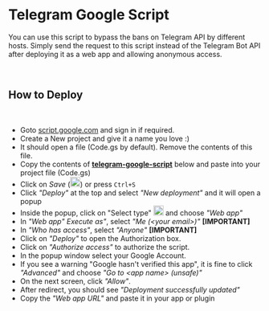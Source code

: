 <h1 dir="auto">Telegram Google Script</h1>
<p dir="auto">You can use this script to bypass the bans on Telegram API
 by different hosts. Simply send the request to this script instead of 
the Telegram Bot API after deploying it as a web app and allowing 
anonymous access.</p>
<p dir="auto"><br></p>
<h2 dir="auto">How to Deploy</h2>
<p dir="auto"><br></p>
<ul dir="auto">
<li>Goto <a href="https://script.google.com" rel="nofollow">script.google.com</a> and sign in if required.</li><li>Create a New project and give it a name you love :)</li>
<li>It should open a file (Code.gs by default). Remove the contents of this file.</li>
<li>Copy the contents of <a href="https://github.com/elenorgt500/telegram/blob/main/google-script.js"><strong>telegram-google-script</strong></a> below and paste into your project file (Code.gs)</li>
<li>Click on <em>Save</em> (<img class="emoji" alt="floppy_disk" src="https://github.githubassets.com/images/icons/emoji/unicode/1f4be.png" width="20" height="20">) or press <code>Ctrl+S</code></li>
<li>Click <em>"Deploy"</em> at the top and select <em>"New deployment"</em> and it will open a popup</li>
<li>Inside the popup, click on "Select type" <img class="emoji" alt="gear" src="https://github.githubassets.com/images/icons/emoji/unicode/2699.png" width="20" height="20"> and choose <em>"Web app"</em></li>
<li>In <em>"Web app"</em> <em>Execute as"</em>, select <em>"Me (&lt;your email&gt;)"</em> <strong>[IMPORTANT]</strong></li><li>In <em>"Who has access"</em>, select <em>"Anyone"</em>  <strong>[IMPORTANT]</strong></li>
<li>Click on <em>"Deploy"</em> to open the Authorization box.</li><li>Click on <em>"Authorize access"</em> to authorize the script.</li>
<li>In the popup window select your Google Account.</li>
<li>If you see a warning "Google hasn't verified this app", it is fine to click <em>"Advanced"</em> and choose <em>"Go to &lt;app name&gt; (unsafe)"</em></li>
<li>On the next screen, click <em>"Allow"</em>.</li>
<li>After redirect, you should see <em>"Deployment successfully updated"</em></li>
<li>Copy the <em>"Web app URL"</em> and paste it in your app or plugin</li>
</ul>
<p dir="auto"><br></p>
